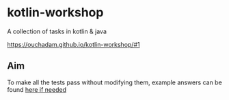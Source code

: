 # kotlin-workshop
A collection of tasks in kotlin &amp; java

https://ouchadam.github.io/kotlin-workshop/#1


## Aim

To make all the tests pass without modifying them, example answers can be found [here if needed](https://github.com/ouchadam/kotlin-workshop/tree/answers)
